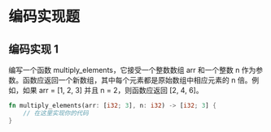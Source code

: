 # 编码实现题


## 编码实现 1

编写一个函数 multiply_elements，它接受一个整数数组 arr 和一个整数 n 作为参数。函数应返回一个新数组，其中每个元素都是原始数组中相应元素的 n 倍。例如，如果 arr = [1, 2, 3] 并且 n = 2，则函数应返回 [2, 4, 6]。

```rust
fn multiply_elements(arr: [i32; 3], n: i32) -> [i32; 3] {
    // 在这里实现你的代码
}
```
